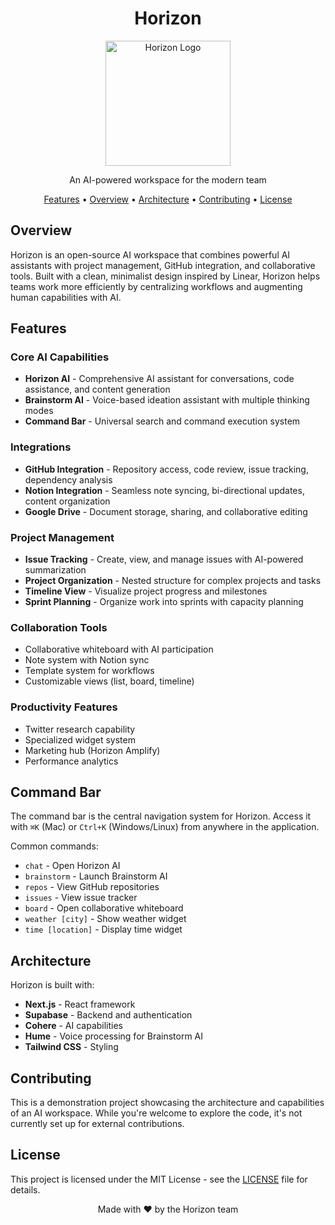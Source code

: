 <h1 align="center">Horizon</h1>

<p align="center">
  <img src="https://via.placeholder.com/200x200?text=Horizon" alt="Horizon Logo" width="200" height="200">
</p>

<p align="center">
  An AI-powered workspace for the modern team
</p>

<p align="center">
  <a href="#features">Features</a> •
  <a href="#overview">Overview</a> •
  <a href="#architecture">Architecture</a> •
  <a href="#contributing">Contributing</a> •
  <a href="#license">License</a>
</p>

<h2 id="overview">Overview</h2>

<p>Horizon is an open-source AI workspace that combines powerful AI assistants with project management, GitHub integration, and collaborative tools. Built with a clean, minimalist design inspired by Linear, Horizon helps teams work more efficiently by centralizing workflows and augmenting human capabilities with AI.</p>

<h2 id="features">Features</h2>

<h3>Core AI Capabilities</h3>
<ul>
  <li><strong>Horizon AI</strong> - Comprehensive AI assistant for conversations, code assistance, and content generation</li>
  <li><strong>Brainstorm AI</strong> - Voice-based ideation assistant with multiple thinking modes</li>
  <li><strong>Command Bar</strong> - Universal search and command execution system</li>
</ul>

<h3>Integrations</h3>
<ul>
  <li><strong>GitHub Integration</strong> - Repository access, code review, issue tracking, dependency analysis</li>
  <li><strong>Notion Integration</strong> - Seamless note syncing, bi-directional updates, content organization</li>
  <li><strong>Google Drive</strong> - Document storage, sharing, and collaborative editing</li>
</ul>

<h3>Project Management</h3>
<ul>
  <li><strong>Issue Tracking</strong> - Create, view, and manage issues with AI-powered summarization</li>
  <li><strong>Project Organization</strong> - Nested structure for complex projects and tasks</li>
  <li><strong>Timeline View</strong> - Visualize project progress and milestones</li>
  <li><strong>Sprint Planning</strong> - Organize work into sprints with capacity planning</li>
</ul>

<h3>Collaboration Tools</h3>
<ul>
  <li>Collaborative whiteboard with AI participation</li>
  <li>Note system with Notion sync</li>
  <li>Template system for workflows</li>
  <li>Customizable views (list, board, timeline)</li>
</ul>

<h3>Productivity Features</h3>
<ul>
  <li>Twitter research capability</li>
  <li>Specialized widget system</li>
  <li>Marketing hub (Horizon Amplify)</li>
  <li>Performance analytics</li>
</ul>

<h2>Command Bar</h2>

<p>The command bar is the central navigation system for Horizon. Access it with <code>⌘K</code> (Mac) or <code>Ctrl+K</code> (Windows/Linux) from anywhere in the application.</p>

<p>Common commands:</p>
<ul>
  <li><code>chat</code> - Open Horizon AI</li>
  <li><code>brainstorm</code> - Launch Brainstorm AI</li>
  <li><code>repos</code> - View GitHub repositories</li>
  <li><code>issues</code> - View issue tracker</li>
  <li><code>board</code> - Open collaborative whiteboard</li>
  <li><code>weather [city]</code> - Show weather widget</li>
  <li><code>time [location]</code> - Display time widget</li>
</ul>

<h2 id="architecture">Architecture</h2>

<p>Horizon is built with:</p>
<ul>
  <li><strong>Next.js</strong> - React framework</li>
  <li><strong>Supabase</strong> - Backend and authentication</li>
  <li><strong>Cohere</strong> - AI capabilities</li>
  <li><strong>Hume</strong> - Voice processing for Brainstorm AI</li>
  <li><strong>Tailwind CSS</strong> - Styling</li>
</ul>

<h2 id="contributing">Contributing</h2>

<p>This is a demonstration project showcasing the architecture and capabilities of an AI workspace. While you're welcome to explore the code, it's not currently set up for external contributions.</p>

<h2 id="license">License</h2>

<p>This project is licensed under the MIT License - see the <a href="LICENSE">LICENSE</a> file for details.</p>

<p align="center">
  Made with ❤️ by the Horizon team
</p>
